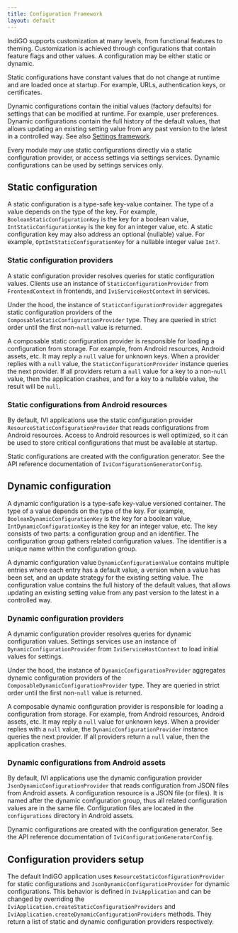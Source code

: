```yaml
---
title: Configuration Framework
layout: default
---
```


IndiGO supports customization at many levels, from functional features to theming.
Customization is achieved through configurations that contain feature flags and other values.
A configuration may be either static or dynamic.

Static configurations have constant values that do not change at runtime and are loaded once at
startup. For example, URLs, authentication keys, or certificates.

Dynamic configurations contain the initial values (factory defaults) for settings that can be
modified at runtime. For example, user preferences. Dynamic configurations contain the full history
of the default values, that allows updating an existing setting value from any past version to the
latest in a controlled way. See also [Settings framework](7.%20settings-framework.html).

Every module may use static configurations directly via a static configuration provider,
or access settings via settings services. Dynamic configurations can be used by settings services
only.

## Static configuration

A static configuration is a type-safe key-value container.
The type of a value depends on the type of the key. For example, `BooleanStaticConfigurationKey` is
the key for a boolean value, `IntStaticConfigurationKey` is the key for an integer value, etc.
A static configuration key may also address an optional (nullable) value.
For example, `OptIntStaticConfigurationKey` for a nullable integer value `Int?`.

### Static configuration providers

A static configuration provider resolves queries for static configuration values.
Clients use an instance of `StaticConfigurationProvider` from `FrontendContext` in frontends, and
`IviServiceHostContext` in services.

Under the hood, the instance of `StaticConfigurationProvider` aggregates static configuration
providers of the `ComposableStaticConfigurationProvider` type. They are queried in strict order
until the first non-`null` value is returned.

A composable static configuration provider is responsible for loading a configuration from storage.
For example, from Android resources, Android assets, etc. It may reply a `null` value for unknown
keys. When a provider replies with a `null` value, the `StaticConfigurationProvider` instance queries
the next provider. If all providers return a `null` value for a key to a non-`null` value, then the
application crashes, and for a key to a nullable value, the result will be `null`.

### Static configurations from Android resources

By default, IVI applications use the static configuration provider
`ResourceStaticConfigurationProvider` that reads configurations from Android resources. Access to
Android resources is well optimized, so it can be used to store critical configurations that must be
available at startup.

Static configurations are created with the configuration generator.
See the API reference documentation of `IviConfigurationGeneratorConfig`.

## Dynamic configuration

A dynamic configuration is a type-safe key-value versioned container.
The type of a value depends on the type of the key. For example, `BooleanDynamicConfigurationKey` is
the key for a boolean value, `IntDynamicConfigurationKey` is the key for an integer value, etc.
The key consists of two parts: a configuration group and an identifier. The configuration group
gathers related configuration values. The identifier is a unique name within the configuration
group.

A dynamic configuration value `DynamicConfigurationValue` contains multiple entries where each entry
has a default value, a version when a value has been set, and an update strategy for the existing
setting value. The configuration value contains the full history of the default values, that allows
updating an existing setting value from any past version to the latest in a controlled way.

### Dynamic configuration providers

A dynamic configuration provider resolves queries for dynamic configuration values.
Settings services use an instance of `DynamicConfigurationProvider` from `IviServiceHostContext` to
load initial values for settings.

Under the hood, the instance of `DynamicConfigurationProvider` aggregates dynamic configuration
providers of the `ComposableDynamicConfigurationProvider` type. They are queried in strict order
until the first non-`null` value is returned.

A composable dynamic configuration provider is responsible for loading a configuration from storage.
For example, from Android resources, Android assets, etc. It may reply a `null` value for unknown
keys. When a provider replies with a `null` value, the `DynamicConfigurationProvider` instance queries
the next provider. If all providers return a `null` value, then the application crashes.

### Dynamic configurations from Android assets

By default, IVI applications use the dynamic configuration provider
`JsonDynamicConfigurationProvider` that reads configuration from JSON files from Android assets.
A configuration resource is a JSON file (or files). It is named after the dynamic configuration
group, thus all related configuration values are in the same file.
Configuration files are located in the `configurations` directory in Android assets.

Dynamic configurations are created with the configuration generator.
See the API reference documentation of `IviConfigurationGeneratorConfig`.

## Configuration providers setup

The default IndiGO application uses `ResourceStaticConfigurationProvider` for static configurations
and `JsonDynamicConfigurationProvider` for dynamic configurations.
This behavior is defined in `IviApplication` and can be changed by overriding the
`IviApplication.createStaticConfigurationProviders` and
`IviApplication.createDynamicConfigurationProviders` methods.
They return a list of static and dynamic configuration providers respectively.
